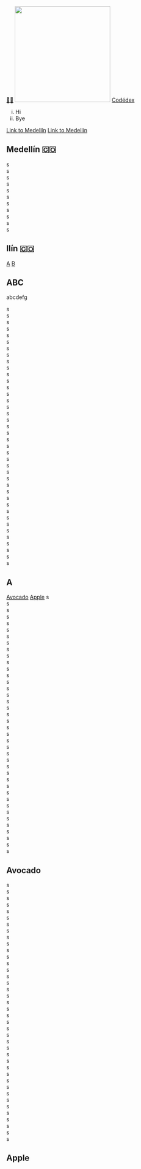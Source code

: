 <!--oh shit-->
<!DOCTYPE html>
<html>
  <head>
    <title>Hi|</title>
  </head>
  <body>
    <a href="https://www.abc.net.au/triplej/news/watch-anime-movies-best-classics/103215494">😶‍🌫️</a>
    <img src="https://i.redd.it/5unn16axx1v81.jpg" width="250">
    <a href="https://www.codedex.io/" target="_blank">Codédex</a>
    <ol type="i">
      <li>Hi</li>
      <li>Bye</li>
    </ol>
    <a href="#medellin">Link to Medellín</a>
    <a href="#llin">Link to Medellín</a>
    <h2 class="city" id="medellin">Medellín 🇨🇴</h2>
    s<br>s<br>s<br>s<br>s<br>s<br>s<br>s<br>s<br>s<br>s
    <h2 class="city" id="llin">llín 🇨🇴</h2>
  </body>
</html>

<html>
  <head>
    <title>viki</title>
  </head>
  <body>
    <a href="#A">A</a>
    <a href="#B">B</a>
    <h2>ABC</h2>
    <p>abcdefg</p>
    s<br>s<br>s<br>s<br>s<br>s<br>s<br>s<br>s<br>s<br>s<br>s<br>s<br>s<br>s<br>s<br>s<br>s<br>s<br>s<br>s<br>s<br>s<br>s<br>s<br>s<br>s<br>s<br>s<br>s<br>s<br>s<br>s<br>s<br>s<br>s<br>s<br>s<br>s<br>s
    <h2 class="A" id="A">A</h2>
    <a href="#Avocado">Avocado</a>
    <a href="#Apple">Apple</a>
     s<br>s<br>s<br>s<br>s<br>s<br>s<br>s<br>s<br>s<br>s<br>s<br>s<br>s<br>s<br>s<br>s<br>s<br>s<br>s<br>s<br>s<br>s<br>s<br>s<br>s<br>s<br>s<br>s<br>s<br>s<br>s<br>s<br>s<br>s<br>s<br>s<br>s<br>s<br>s
    <h2 class="A" id="Avocado">Avocado</h2>
      s<br>s<br>s<br>s<br>s<br>s<br>s<br>s<br>s<br>s<br>s<br>s<br>s<br>s<br>s<br>s<br>s<br>s<br>s<br>s<br>s<br>s<br>s<br>s<br>s<br>s<br>s<br>s<br>s<br>s<br>s<br>s<br>s<br>s<br>s<br>s<br>s<br>s<br>s<br>s
    <h2 class="A" id="Apple">Apple</h2>
    
  </body>
</html>
